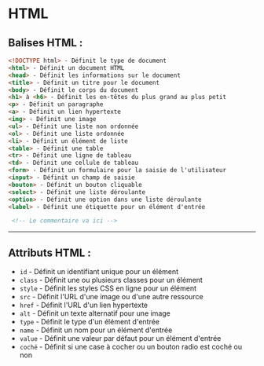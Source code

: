 # HTML

## Balises HTML :

``` html
<!DOCTYPE html> - Définit le type de document
<html> - Définit un document HTML
<head> - Définit les informations sur le document
<title> - Définit un titre pour le document
<body> - Définit le corps du document
<h1> à <h6> - Définit les en-têtes du plus grand au plus petit
<p> - Définit un paragraphe
<a> - Définit un lien hypertexte
<img> - Définit une image
<ul> - Définit une liste non ordonnée
<ol> - Définit une liste ordonnée
<li> - Définit un élément de liste
<table> - Définit une table
<tr> - Définit une ligne de tableau
<td> - Définit une cellule de tableau
<form> - Définit un formulaire pour la saisie de l'utilisateur
<input> - Définit un champ de saisie
<bouton> - Définit un bouton cliquable
<select> - Définit une liste déroulante
<option> - Définit une option dans une liste déroulante
<label> - Définit une étiquette pour un élément d'entrée

 <!-- Le commentaire va ici --> 

 ```

---
## Attributs HTML :
- ``id`` - Définit un identifiant unique pour un élément
- ``class`` - Définit une ou plusieurs classes pour un élément
- ``style`` - Définit les styles CSS en ligne pour un élément
- ``src`` - Définit l'URL d'une image ou d'une autre ressource
- ``href`` - Définit l'URL d'un lien hypertexte
- ``alt`` - Définit un texte alternatif pour une image
- ``type`` - Définit le type d'un élément d'entrée
- ``name`` - Définit un nom pour un élément d'entrée
- ``value`` - Définit une valeur par défaut pour un élément d'entrée
- ``coché`` - Définit si une case à cocher ou un bouton radio est coché ou non


